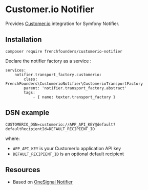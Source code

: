 Customer.io Notifier
==================

Provides [Customer.io](https://customer.io/docs/api/app/#operation/sendPush) integration for Symfony Notifier.

Installation
-------

`composer require frenchfounders/customerio-notifier`

Declare the notifier factory as a service :

```
services:
    notifier.transport_factory.customerio:
        class: FrenchFounders\CustomerioNotifier\CustomerioTransportFactory
        parent: 'notifier.transport_factory.abstract'
        tags:
            - { name: texter.transport_factory }
```

DSN example
-----------

```
CUSTOMERIO_DSN=customerio://APP_API_KEY@default?defaultRecipientId=DEFAULT_RECIPIENT_ID
```

where:
 - `APP_API_KEY` is your CustomerIo application API key
 - `DEFAULT_RECIPIENT_ID` is an optional default recipient


Resources
---------

 * Based on [OneSignal Notifier](https://github.com/symfony/symfony/tree/6.4/src/Symfony/Component/Notifier/Bridge/OneSignal)